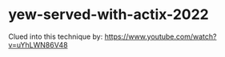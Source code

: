 # yew-served-with-actix-2022

Clued into this technique by: https://www.youtube.com/watch?v=uYhLWN86V48
